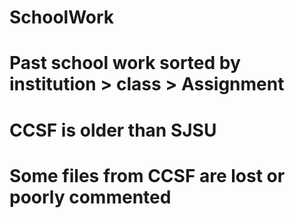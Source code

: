# SchoolWork
# Past school work sorted by institution > class > Assignment
# CCSF is older than SJSU
# Some files from CCSF are lost or poorly commented
